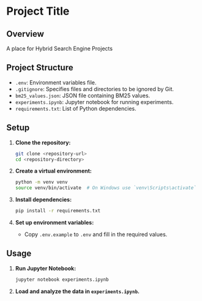 # Project Title

## Overview
A place for Hybrid Search Engine Projects

## Project Structure
- `.env`: Environment variables file.
- `.gitignore`: Specifies files and directories to be ignored by Git.
- `bm25_values.json`: JSON file containing BM25 values.
- `experiments.ipynb`: Jupyter notebook for running experiments.
- `requirements.txt`: List of Python dependencies.

## Setup
1. **Clone the repository:**
    ```sh
    git clone <repository-url>
    cd <repository-directory>
    ```

2. **Create a virtual environment:**
    ```sh
    python -m venv venv
    source venv/bin/activate  # On Windows use `venv\Scripts\activate`
    ```

3. **Install dependencies:**
    ```sh
    pip install -r requirements.txt
    ```

4. **Set up environment variables:**
    - Copy `.env.example` to `.env` and fill in the required values.

## Usage
1. **Run Jupyter Notebook:**
    ```sh
    jupyter notebook experiments.ipynb
    ```

2. **Load and analyze the data in `experiments.ipynb`.**

